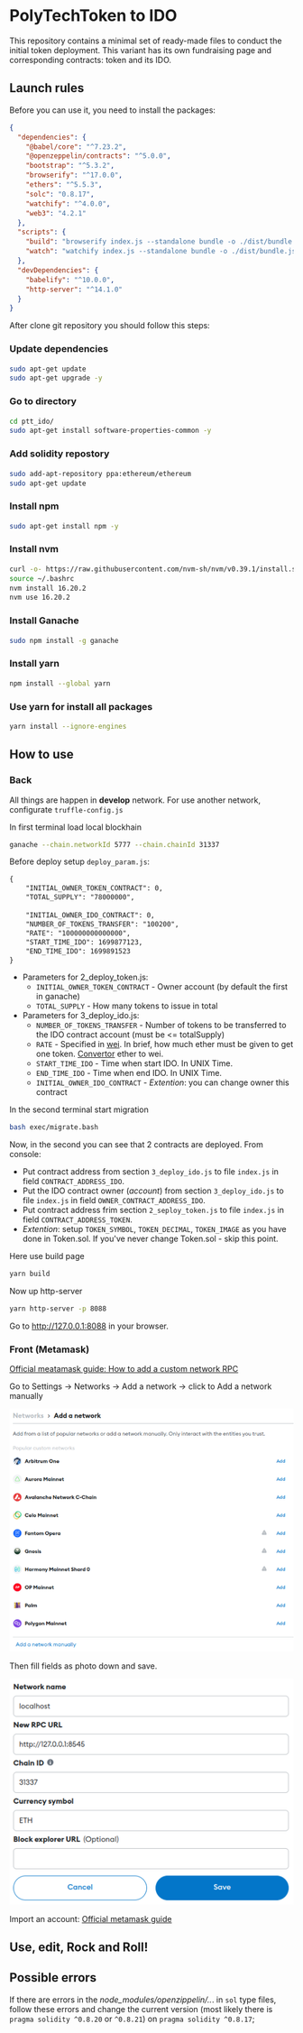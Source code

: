 # PolyTechToken to IDO
This repository contains a minimal set of ready-made files to conduct the initial token deployment. This variant has its own fundraising page and corresponding contracts: token and its IDO.

## Launch rules
Before you can use it, you need to install the packages:
```json 
{
  "dependencies": {
    "@babel/core": "^7.23.2",
    "@openzeppelin/contracts": "^5.0.0",
    "bootstrap": "^5.3.2",
    "browserify": "^17.0.0",
    "ethers": "^5.5.3",
    "solc": "0.8.17",
    "watchify": "^4.0.0",
    "web3": "4.2.1"
  },
  "scripts": {
    "build": "browserify index.js --standalone bundle -o ./dist/bundle.js",
    "watch": "watchify index.js --standalone bundle -o ./dist/bundle.js -v"
  },
  "devDependencies": {
    "babelify": "^10.0.0",
    "http-server": "^14.1.0"
  }
}
```

After clone git repository you should follow this steps:
### Update dependencies
```bash
sudo apt-get update
sudo apt-get upgrade -y
```
### Go to directory
```bash
cd ptt_ido/
sudo apt-get install software-properties-common -y
```
### Add solidity repostory 
```bash
sudo add-apt-repository ppa:ethereum/ethereum
sudo apt-get update
```
### Install npm
```bash
sudo apt-get install npm -y
```
### Install nvm
```bash
curl -o- https://raw.githubusercontent.com/nvm-sh/nvm/v0.39.1/install.sh | bash
source ~/.bashrc
nvm install 16.20.2
nvm use 16.20.2
```
### Install Ganache
```bash
sudo npm install -g ganache
```
### Install yarn
```bash
npm install --global yarn
```
### Use yarn for install all packages
```bash
yarn install --ignore-engines
```

## How to use
### Back 
All things are happen in __develop__ network. For use another network, configurate `truffle-config.js`

In first terminal load local blockhain
```bash
ganache --chain.networkId 5777 --chain.chainId 31337
```

Before deploy setup `deploy_param.js`:
```
{
    "INITIAL_OWNER_TOKEN_CONTRACT": 0,
    "TOTAL_SUPPLY": "78000000",

    "INITIAL_OWNER_IDO_CONTRACT": 0,
    "NUMBER_OF_TOKENS_TRANSFER": "100200",
    "RATE": "100000000000000",
    "START_TIME_IDO": 1699877123,
    "END_TIME_IDO": 1699891523
}
```
* Parameters for 2_deploy_token.js:
    - `INITIAL_OWNER_TOKEN_CONTRACT` - Owner account (by default the first in ganache)
    - `TOTAL_SUPPLY` - How many tokens to issue in total
* Parameters for 3_deploy_ido.js:
    - `NUMBER_OF_TOKENS_TRANSFER` - Number of tokens to be transferred to the IDO contract account (must be <= totalSupply)
    - `RATE` - Specified in [wei](https://www.investopedia.com/terms/w/wei.asp). In brief, how much ether must be given to get one token. [Convertor](https://eth-converter.com/) ether to wei.
    - `START_TIME_IDO` - Time when start IDO. In UNIX Time.
    - `END_TIME_IDO` - Time when end IDO. In UNIX Time.
    - `INITIAL_OWNER_IDO_CONTRACT` - _Extention_: you can change owner this contract

In the second terminal start migration
```bash
bash exec/migrate.bash
```

Now, in the second you can see that 2 contracts are deployed. From console:
  - Put contract address from section `3_deploy_ido.js` to file `index.js` in field `CONTRACT_ADDRESS_IDO`.
  - Put the IDO contract owner (_account_) from section `3_deploy_ido.js` to file `index.js` in field `OWNER_CONTRACT_ADDRESS_IDO`.
  - Put contract address frim section `2_seploy_token.js` to file `index.js` in field `CONTRACT_ADDRESS_TOKEN`.
  - _Extention_: setup `TOKEN_SYMBOL`, `TOKEN_DECIMAL`, `TOKEN_IMAGE` as you have done in Token.sol. If you've never change Token.sol - skip this point.

Here use build page
```bash
yarn build
```
Now up http-server
```bash
yarn http-server -p 8088
```
Go to http://127.0.0.1:8088 in your browser.

### Front (Metamask)
[Official meatamask guide: How to add a custom network RPC](https://support.metamask.io/hc/en-us/articles/360043227612-How-to-add-a-custom-network-RPC)

Go to Settings -> Networks -> Add a network -> click to Add a network manually

![add a network manually](pic_doc/metamask_1.png)

Then fill fields as photo down and save.

![fill fields](pic_doc/metamask_config.png)

Import an account: [Official metamask guide](https://support.metamask.io/hc/en-us/articles/360015489331-How-to-import-an-Account)


## Use, edit, Rock and Roll!

## Possible errors
If there are errors in the _node_modules/openzippelin/.._. in `sol` type files, follow these errors and change the current version (most likely there is `pragma solidity ^0.8.20` or `^0.8.21`) on `pragma solidity ^0.8.17`;
